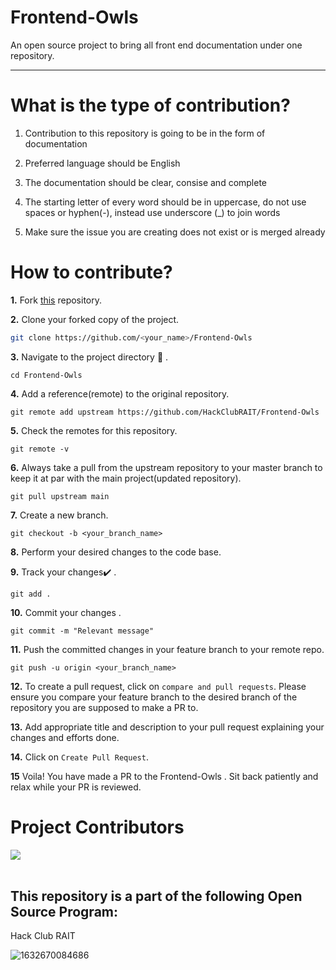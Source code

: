 # Frontend-Owls

An open source project to bring all front end documentation under one repository.

<hr>

# What is the type of contribution?

1) Contribution to this repository is going to be in the form of documentation

2) Preferred language should be English

3) The documentation should be clear, consise and complete

4) The starting letter of every word should be in uppercase, do not use spaces or hyphen(-), instead use underscore (_) to join words

5) Make sure the issue you are creating does not exist or is merged already

# How to contribute?

**1.**  Fork [this](https://github.com/HackClubRAIT/Frontend-Owls) repository.

**2.**  Clone your forked copy of the project.

```bash
git clone https://github.com/<your_name>/Frontend-Owls
```

**3.** Navigate to the project directory :file_folder: .

```
cd Frontend-Owls
```

**4.** Add a reference(remote) to the original repository.

```
git remote add upstream https://github.com/HackClubRAIT/Frontend-Owls
```

**5.** Check the remotes for this repository.
```
git remote -v
```

**6.** Always take a pull from the upstream repository to your master branch to keep it at par with the main project(updated repository).

```
git pull upstream main
```

**7.** Create a new branch.

```
git checkout -b <your_branch_name>
```

**8.** Perform your desired changes to the code base.


**9.** Track your changes:heavy_check_mark: .

```
git add . 
```

**10.** Commit your changes .

```
git commit -m "Relevant message"
```

**11.** Push the committed changes in your feature branch to your remote repo.
```
git push -u origin <your_branch_name>
```

**12.** To create a pull request, click on `compare and pull requests`. Please ensure you compare your feature branch to the desired branch of the repository you are supposed to make a PR to.


**13.** Add appropriate title and description to your pull request explaining your changes and efforts done.


**14.** Click on `Create Pull Request`.


**15** Voila! You have made a PR to the Frontend-Owls . Sit back patiently and relax while your PR is reviewed.

# Project Contributors 

 <a href="https://github.com/HackClubRAIT/Frontend-Owls/graphs/contributors">
  <img src="https://contrib.rocks/image?repo=HackClubRAIT/Frontend-Owls" />
</a>
  
<br>
<br>
  
## This repository is a part of the following Open Source Program: <br>
Hack Club RAIT


![1632670084686](https://user-images.githubusercontent.com/80090908/179052180-5067b5fe-9c98-421e-b818-ae4bd7976ca8.jpg)

<!--<h1 align=center> Project Maintainer </h1> 
<p align="center"> <a href="https://github.com/siddhi-244"><img src="https://avatars.githubusercontent.com/u/69195262?s=96&v=4" width=90px height=90px /></a>
<a href="https://github.com/girija0707"><img src="https://avatars.githubusercontent.com/u/63583646?v=4" width=90px height=90px /></a>--!>

